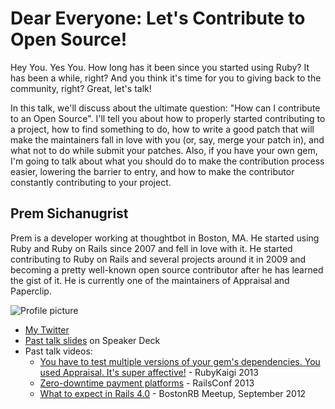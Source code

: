 # Dear Everyone: Let's Contribute to Open Source!

Hey You. Yes You. How long has it been since you started using Ruby? It has
been a while, right? And you think it's time for you to giving back to the
community, right? Great, let's talk!

In this talk, we'll discuss about the ultimate question: "How can I contribute
to an Open Source". I'll tell you about how to properly started contributing to
a project, how to find something to do, how to write a good patch that will
make the maintainers fall in love with you (or, say, merge your patch in), and
what not to do while submit your patches. Also, if you have your own gem, I'm
going to talk about what you should do to make the contribution process easier,
lowering the barrier to entry, and how to make the contributor constantly
contributing to your project.

## Prem Sichanugrist

Prem is a developer working at thoughtbot in Boston, MA. He started using Ruby
and Ruby on Rails since 2007 and fell in love with it. He started contributing
to Ruby on Rails and several projects around it in 2009 and becoming a pretty
well-known open source contributor after he has learned the gist of it. He is
currently one of the maintainers of Appraisal and Paperclip.


![Profile picture](https://1.gravatar.com/avatar/f1c4a3bb1606cc4a61711e61e2fe6146?r=x&s=440)

- [My Twitter](https://twitter.com/sikachu)
- [Past talk slides](https://speakerdeck.com/sikachu) on Speaker Deck
- Past talk videos:
    - [You have to test multiple versions of your gem's dependencies. You used Appraisal. It's super affective!](http://vimeo.com/69748748) - RubyKaigi 2013
    - [Zero-downtime payment platforms](http://www.confreaks.com/videos/2481-railsconf2013-zero-downtime-payment-platforms) - RailsConf 2013
    - [What to expect in Rails 4.0](http://bostonrb.org/presentations/what-to-expect-in-rails-40) - BostonRB Meetup, September 2012
